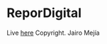 # ReporDigital
Live  <a href="http://www.mucholab.net/migrantes/plantilla" rel="nofollow">here</a>
Copyright. Jairo Mejía
